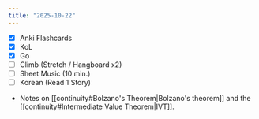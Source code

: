 ```yaml
---
title: "2025-10-22"
---
```


- [x] Anki Flashcards
- [x] KoL
- [x] Go
- [ ] Climb (Stretch / Hangboard x2)
- [ ] Sheet Music (10 min.)
- [ ] Korean (Read 1 Story)

* Notes on [[continuity#Bolzano's Theorem|Bolzano's theorem]] and the [[continuity#Intermediate Value Theorem|IVT]].